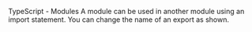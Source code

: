 TypeScript - Modules
A module can be used in another module using an import statement.
You can change the name of an export as shown.



